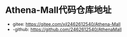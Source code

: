 # Athena-Mall代码仓库地址

- gitee: https://gitee.com/xjl2462612540/Athena-Mall
- -github: https://github.com/2462612540/AthenaMall